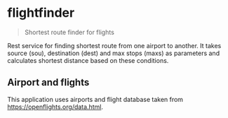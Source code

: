 # flightfinder

> Shortest route finder for flights

Rest service for finding shortest route from one airport to another. It takes source (sou), destination (dest) and max stops (maxs) as parameters and calculates shortest distance based on these conditions.

## Airport and flights
This application uses airports and flight database taken from https://openflights.org/data.html.
